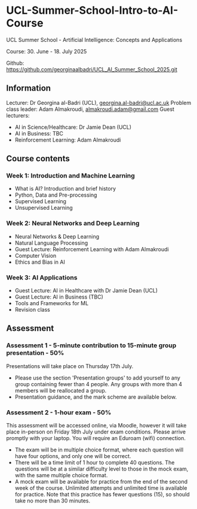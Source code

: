 # UCL-Summer-School-Intro-to-AI-Course

UCL Summer School - Artificial Intelligence: Concepts and Applications

Course: 30. June - 18. July 2025

Github: https://github.com/georginaalbadri/UCL_AI_Summer_School_2025.git

## Information
Lecturer: Dr Georgina al-Badri (UCL), georgina.al-badri@ucl.ac.uk 
Problem class leader: Adam Almakroudi,  almakroudi.adam@gmail.com
Guest lecturers:
- AI in Science/Healthcare: Dr Jamie Dean (UCL)
- AI in Business: TBC
- Reinforcement Learning: Adam Almakroudi

## Course contents
### Week 1: Introduction and Machine Learning
- What is AI? Introduction and brief history
- Python, Data and Pre-processing
- Supervised Learning
- Unsupervised Learning

### Week 2: Neural Networks and Deep Learning
- Neural Networks & Deep Learning
- Natural Language Processing
- Guest Lecture: Reinforcement Learning with Adam Almakroudi
- Computer Vision
- Ethics and Bias in AI

### Week 3: AI Applications
- Guest Lecture: AI in Healthcare with Dr Jamie Dean (UCL)
- Guest Lecture: AI in Business (TBC)
- Tools and Frameworks for ML
- Revision class

## Assessment
### Assessment 1 - 5-minute contribution to 15-minute group presentation - 50%

Presentations will take place on Thursday 17th July. 

- Please use the section 'Presentation groups' to add yourself to any group containing fewer than 4 people. Any groups with more than 4 members will be reallocated a group. 
- Presentation guidance, and the mark scheme are available below. 

### Assessment 2 - 1-hour exam - 50%

This assessment will be accessed online, via Moodle, however it will take place in-person on Friday 18th July under exam conditions. Please arrive promptly with your laptop. You will require an Eduroam (wifi) connection.

- The exam will be in multiple choice format, where each question will have four options, and only one will be correct. 
- There will be a time limit of 1 hour to complete 40 questions. The questions will be at a similar difficulty level to those in the mock exam, with the same multiple choice format. 
- A mock exam will be available for practice from the end of the second week of the course. Unlimited attempts and unlimited time is available for practice. Note that this practice has fewer questions (15), so should take no more than 30 minutes.
